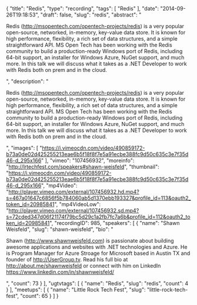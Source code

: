 {
  "title": "Redis",
  "type": "recording",
  "tags": [
    "Redis"
  ],
  "date": "2014-09-26T19:18:53",
  "draft": false,
  "slug": "redis",
  "abstract": "<p>Redis (http://msopentech.com/opentech-projects/redis) is a very popular open-source, networked, in-memory, key-value data store. It is known for high performance, flexibility, a rich set of data structures, and a simple straightforward API. MS Open Tech has been working with the Redis community to build a production-ready Windows port of Redis, including 64-bit support, an installer for Windows Azure, NuGet support, and much more. In this talk we will discuss what it takes as a .NET Developer to work with Redis both on prem and in the cloud.</p>",
  "description": "<p>Redis (http://msopentech.com/opentech-projects/redis) is a very popular open-source, networked, in-memory, key-value data store. It is known for high performance, flexibility, a rich set of data structures, and a simple straightforward API. MS Open Tech has been working with the Redis community to build a production-ready Windows port of Redis, including 64-bit support, an installer for Windows Azure, NuGet support, and much more. In this talk we will discuss what it takes as a .NET Developer to work with Redis both on prem and in the cloud.</p>",
  "images": [
    "https://i.vimeocdn.com/video/490859172-b73a0de02d425255213eae6b5f18f8f7e5a91ecbe388fc9d50c635c3e7f35d46-d_295x166"
  ],
  "vimeo": "107456932",
  "moreinfo": "http://lrtechfest.com/speakers#shawn-weisfeld",
  "thumbnail": "https://i.vimeocdn.com/video/490859172-b73a0de02d425255213eae6b5f18f8f7e5a91ecbe388fc9d50c635c3e7f35d46-d_295x166",
  "mp4Video": "http://player.vimeo.com/external/107456932.hd.mp4?s=467a01647c6856f5b784060ab5d1370ebb193327&profile_id=113&oauth2_token_id=20985841",
  "mp4VideoLow": "http://player.vimeo.com/external/107456932.sd.mp4?s=72cded347d06f21174f79bc5d29c1a2fb7fc7a6b&profile_id=112&oauth2_token_id=20985841",
  "recordingID": 985,
  "speakers": [
    {
      "name": "Shawn Weisfeld",
      "slug": "shawn-weisfeld",
      "bio": "<p>Shawn (http://www.shawnweisfeld.com) is passionate about building awesome applications and websites with .NET technologies and Azure. He is Program Manager for Azure Stroage for Microsoft based in Austin TX and founder of http://UserGroup.tv. Read his full bio at http://about.me/shawnweisfeld or connect with him on LinkedIn https://www.linkedin.com/in/shawnweisfeld/</p>",
      "count": 73
    }
  ],
  "ugtvtags": [
    {
      "name": "Redis",
      "slug": "redis",
      "count": 4
    }
  ],
  "meetups": [
    {
      "name": "Little Rock Tech Fest",
      "slug": "little-rock-tech-fest",
      "count": 65
    }
  ]
}